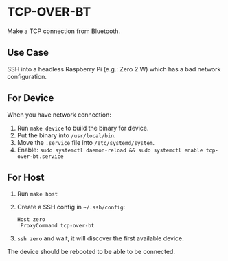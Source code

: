 # TCP-OVER-BT

Make a TCP connection from Bluetooth.

## Use Case

SSH into a headless Raspberry Pi (e.g.: Zero 2 W) which has a bad network configuration.

## For Device

When you have network connection:

1. Run `make device` to build the binary for device.
2. Put the binary into `/usr/local/bin`.
3. Move the `.service` file into `/etc/systemd/system`.
4. Enable: `sudo systemctl daemon-reload && sudo systemctl enable tcp-over-bt.service`

## For Host

1. Run `make host`
2. Create a SSH config in `~/.ssh/config`:

   ```ssh_config
   Host zero
   	ProxyCommand tcp-over-bt
   ```

3. `ssh zero` and wait, it will discover the first available device.

The device should be rebooted to be able to be connected.

